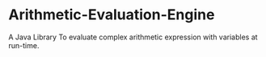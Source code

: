 # Arithmetic-Evaluation-Engine
A Java Library To evaluate complex arithmetic expression with variables at run-time.
